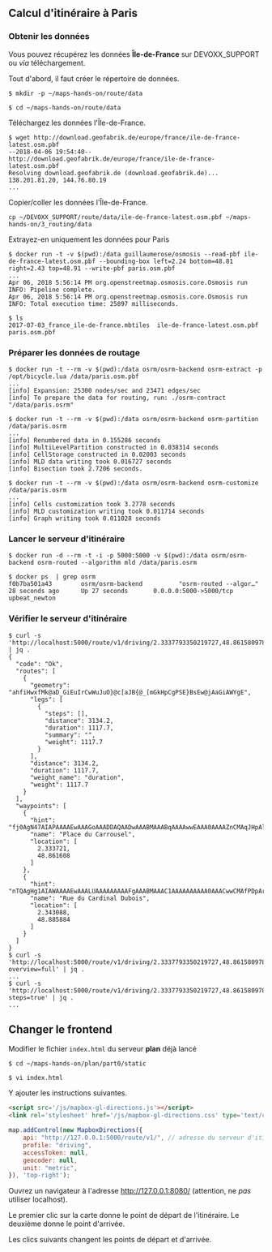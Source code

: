## Calcul d'itinéraire à Paris

### Obtenir les données

Vous pouvez récupérez les données __Île-de-France__ sur DEVOXX_SUPPORT ou _via_ téléchargement.

Tout d'abord, il faut créer le répertoire de données.
```shell
$ mkdir -p ~/maps-hands-on/route/data

$ cd ~/maps-hands-on/route/data
```

Téléchargez les données l'Île-de-France.
```shell
$ wget http://download.geofabrik.de/europe/france/ile-de-france-latest.osm.pbf
--2018-04-06 19:54:40--  http://download.geofabrik.de/europe/france/ile-de-france-latest.osm.pbf
Resolving download.geofabrik.de (download.geofabrik.de)... 138.201.81.20, 144.76.80.19
...
```

Copier/coller les données l'Île-de-France.
```
cp ~/DEVOXX_SUPPORT/route/data/ile-de-france-latest.osm.pbf ~/maps-hands-on/3_routing/data
```

Extrayez-en uniquement les données pour Paris
```shell
$ docker run -t -v $(pwd):/data guillaumerose/osmosis --read-pbf ile-de-france-latest.osm.pbf --bounding-box left=2.24 bottom=48.81 right=2.43 top=48.91 --write-pbf paris.osm.pbf
...
Apr 06, 2018 5:56:14 PM org.openstreetmap.osmosis.core.Osmosis run
INFO: Pipeline complete.
Apr 06, 2018 5:56:14 PM org.openstreetmap.osmosis.core.Osmosis run
INFO: Total execution time: 25897 milliseconds.

$ ls
2017-07-03_france_ile-de-france.mbtiles  ile-de-france-latest.osm.pbf  paris.osm.pbf
```

### Préparer les données de routage
```shell
$ docker run -t --rm -v $(pwd):/data osrm/osrm-backend osrm-extract -p /opt/bicycle.lua /data/paris.osm.pbf
...
[info] Expansion: 25300 nodes/sec and 23471 edges/sec
[info] To prepare the data for routing, run: ./osrm-contract "/data/paris.osrm"

$ docker run -t --rm -v $(pwd):/data osrm/osrm-backend osrm-partition /data/paris.osrm
...
[info] Renumbered data in 0.155286 seconds
[info] MultiLevelPartition constructed in 0.038314 seconds
[info] CellStorage constructed in 0.02003 seconds
[info] MLD data writing took 0.016727 seconds
[info] Bisection took 2.7206 seconds.

$ docker run -t --rm -v $(pwd):/data osrm/osrm-backend osrm-customize /data/paris.osrm
...
[info] Cells customization took 3.2778 seconds
[info] MLD customization writing took 0.011714 seconds
[info] Graph writing took 0.011028 seconds
```

### Lancer le serveur d'itinéraire
```shell
$ docker run -d --rm -t -i -p 5000:5000 -v $(pwd):/data osrm/osrm-backend osrm-routed --algorithm mld /data/paris.osrm

$ docker ps  | grep osrm
f0b7ba501a43        osrm/osrm-backend          "osrm-routed --algor…"   28 seconds ago      Up 27 seconds       0.0.0.0:5000->5000/tcp   upbeat_newton
```

### Vérifier le serveur d'itinéraire
```shell
$ curl -s 'http://localhost:5000/route/v1/driving/2.3337793350219727,48.86158097877283;2.3430919647216797,48.885855610021544' | jq .
{
  "code": "Ok",
  "routes": [
    {
      "geometry": "ahfiHwxfMk@aD_GiEuIrCwWuJuO}@c[aJB{@_[mGkHpCgPSE}BsEw@jAaGiAWYgE",
      "legs": [
        {
          "steps": [],
          "distance": 3134.2,
          "duration": 1117.7,
          "summary": "",
          "weight": 1117.7
        }
      ],
      "distance": 3134.2,
      "duration": 1117.7,
      "weight_name": "duration",
      "weight": 1117.7
    }
  ],
  "waypoints": [
    {
      "hint": "fj0AgN47AIAPAAAAEwAAAGoAAADDAQAADwAAABMAAABqAAAAwwEAAA0AAAAZnCMAqJHpAlOcIwCNkekCBQBvDaJpB3I=",
      "name": "Place du Carrousel",
      "location": [
        2.333721,
        48.861608
      ]
    },
    {
      "hint": "nTQAgHg1AIAWAAAAEwAAALUAAAAAAAAAFgAAABMAAAC1AAAAAAAAAA0AAACwwCMAfPDpArTAIwBg8OkCCQBPBaJpB3I=",
      "name": "Rue du Cardinal Dubois",
      "location": [
        2.343088,
        48.885884
      ]
    }
  ]
}
$ curl -s 'http://localhost:5000/route/v1/driving/2.3337793350219727,48.86158097877283;2.3430919647216797,48.885855610021544?overview=full' | jq .
...
$ curl -s 'http://localhost:5000/route/v1/driving/2.3337793350219727,48.86158097877283;2.3430919647216797,48.885855610021544?steps=true' | jq .
...
```

Changer le frontend
---

Modifier le fichier `index.html` du serveur __plan__ déjà lancé
```shell
$ cd ~/maps-hands-on/plan/part0/static

$ vi index.html
```

Y ajouter les instructions suivantes.

```html
<script src='/js/mapbox-gl-directions.js'></script>
<link rel='stylesheet' href='/js/mapbox-gl-directions.css' type='text/css' />
```

```js
map.addControl(new MapboxDirections({
    api: "http://127.0.0.1:5000/route/v1/", // adresse du serveur d'itinéraire
    profile: "driving",
    accessToken: null,
    geocoder: null,
    unit: "metric",
}), 'top-right');
```

Ouvrez un navigateur à l'adresse http://127.0.0.1:8080/ (attention, ne _pas_ utiliser localhost).

Le premier clic sur la carte donne le point de départ de l'itinéraire. Le deuxième donne le point d'arrivée.

Les clics suivants changent les points de départ et d'arrivée.